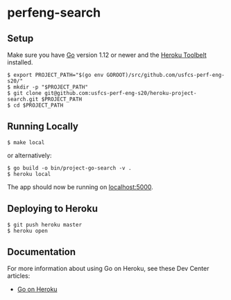 # perfeng-search

## Setup

Make sure you have [Go](http://golang.org/doc/install) version 1.12 or newer and the [Heroku Toolbelt](https://toolbelt.heroku.com/) installed.

```shell script
$ export PROJECT_PATH="$(go env GOROOT)/src/github.com/usfcs-perf-eng-s20/"
$ mkdir -p "$PROJECT_PATH"
$ git clone git@github.com:usfcs-perf-eng-s20/heroku-project-search.git $PROJECT_PATH
$ cd $PROJECT_PATH
```

## Running Locally

```shell script
$ make local
```

or alternatively:

```shell script
$ go build -o bin/project-go-search -v .
$ heroku local
```

The app should now be running on [localhost:5000](http://localhost:5000/).

## Deploying to Heroku

```shell script
$ git push heroku master
$ heroku open
```


## Documentation

For more information about using Go on Heroku, see these Dev Center articles:

- [Go on Heroku](https://devcenter.heroku.com/categories/go)

